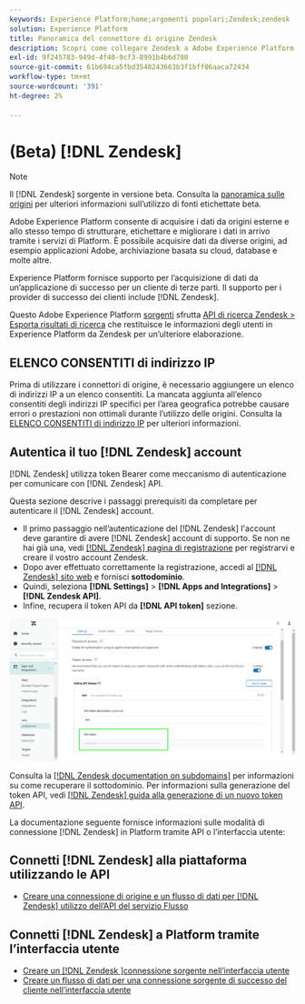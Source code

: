 ```yaml
---
keywords: Experience Platform;home;argomenti popolari;Zendesk;zendesk
solution: Experience Platform
title: Panoramica del connettore di origine Zendesk
description: Scopri come collegare Zendesk a Adobe Experience Platform utilizzando le API o l’interfaccia utente.
exl-id: 9f245783-949d-4f40-9cf3-8991b4b6d780
source-git-commit: 61b694ca5fbd3548243663b3f1bff06aaca72434
workflow-type: tm+mt
source-wordcount: '391'
ht-degree: 2%

---
```


# (Beta) [!DNL Zendesk]

>[!NOTE]
>
>Il [!DNL Zendesk] sorgente in versione beta. Consulta la [panoramica sulle origini](../../home.md#terms-and-conditions) per ulteriori informazioni sull’utilizzo di fonti etichettate beta.

Adobe Experience Platform consente di acquisire i dati da origini esterne e allo stesso tempo di strutturare, etichettare e migliorare i dati in arrivo tramite i servizi di Platform. È possibile acquisire dati da diverse origini, ad esempio applicazioni Adobe, archiviazione basata su cloud, database e molte altre.

Experience Platform fornisce supporto per l’acquisizione di dati da un’applicazione di successo per un cliente di terze parti. Il supporto per i provider di successo dei clienti include [!DNL Zendesk].

Questo Adobe Experience Platform [sorgenti](https://experienceleague.adobe.com/docs/experience-platform/sources/home.html?lang=it) sfrutta [API di ricerca Zendesk > Esporta risultati di ricerca](https://developer.zendesk.com/api-reference/ticketing/ticket-management/search/#export-search-results) che restituisce le informazioni degli utenti in Experience Platform da Zendesk per un’ulteriore elaborazione.

## ELENCO CONSENTITI di indirizzo IP

Prima di utilizzare i connettori di origine, è necessario aggiungere un elenco di indirizzi IP a un elenco consentiti. La mancata aggiunta all’elenco consentiti degli indirizzi IP specifici per l’area geografica potrebbe causare errori o prestazioni non ottimali durante l’utilizzo delle origini. Consulta la [ELENCO CONSENTITI di indirizzo IP](../../ip-address-allow-list.md) per ulteriori informazioni.

## Autentica il tuo [!DNL Zendesk] account

[!DNL Zendesk] utilizza token Bearer come meccanismo di autenticazione per comunicare con [!DNL Zendesk] API.

Questa sezione descrive i passaggi prerequisiti da completare per autenticare il [!DNL Zendesk] account.

* Il primo passaggio nell’autenticazione del [!DNL Zendesk] l&#39;account deve garantire di avere [!DNL Zendesk] account di supporto. Se non ne hai già una, vedi [[!DNL Zendesk] pagina di registrazione](https://www.zendesk.com/register/) per registrarvi e creare il vostro account Zendesk.
* Dopo aver effettuato correttamente la registrazione, accedi al [[!DNL Zendesk] sito web](https://www.zendesk.com/login/) e fornisci **sottodominio**.
* Quindi, seleziona **[!DNL Settings]** > **[!DNL Apps and Integrations]** > **[!DNL Zendesk API]**.
* Infine, recupera il token API da **[!DNL API token]** sezione.

![Token API Zendesk](../../images/tutorials/create/zendesk/zendesk-api-tokens.png)

Consulta la [[!DNL Zendesk documentation on subdomains]](https://support.zendesk.com/hc/en-us/articles/4409381383578-Where-can-I-find-my-Zendesk-subdomain-) per informazioni su come recuperare il sottodominio. Per informazioni sulla generazione del token API, vedi [[!DNL Zendesk] guida alla generazione di un nuovo token API](https://support.zendesk.com/hc/en-us/articles/4408889192858-Generating-a-new-API-token).

La documentazione seguente fornisce informazioni sulle modalità di connessione [!DNL Zendesk] in Platform tramite API o l’interfaccia utente:

## Connetti [!DNL Zendesk] alla piattaforma utilizzando le API

* [Creare una connessione di origine e un flusso di dati per [!DNL Zendesk] utilizzo dell’API del servizio Flusso](../../tutorials/api/create/customer-success/zendesk.md)

## Connetti [!DNL Zendesk] a Platform tramite l’interfaccia utente

* [Creare un [!DNL Zendesk ]connessione sorgente nell’interfaccia utente](../../tutorials/ui/create/customer-success/zendesk.md)
* [Creare un flusso di dati per una connessione sorgente di successo del cliente nell’interfaccia utente](../../tutorials/ui/dataflow/customer-success.md)
